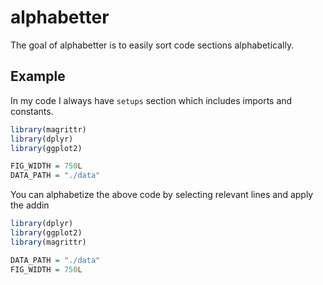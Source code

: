 # alphabetter

The goal of alphabetter is to easily sort code sections alphabetically.

## Example

In my code I always have `setups` section which includes imports and constants.

``` r
library(magrittr)
library(dplyr)
library(ggplot2)

FIG_WIDTH = 750L
DATA_PATH = "./data"
```

You can alphabetize the above code by selecting relevant lines and apply the addin

``` r
library(dplyr)
library(ggplot2)
library(magrittr)

DATA_PATH = "./data"
FIG_WIDTH = 750L
```
